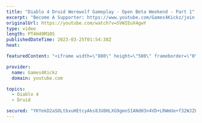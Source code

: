 ```yaml
---
title: "Diablo 4 Druid Werewolf Gameplay - Open Beta Weekend - Part 1"
excerpt: "Become A Supporter: https://www.youtube.com/Games4Kickz/join Lilith has returned to Sanctuary, summoned by a dark ritual ..."
originalUrl: https://youtube.com/watch?v=SVWIEuX4gwY
type: video
length: PT4H49M10S
publishedDateTime: 2023-03-25T01:54:38Z
heat: 

featuredContent: "<iframe width=\"800\" height=\"500\" frameborder=\"0\" src=\"https://www.youtube.com/embed/SVWIEuX4gwY\" allow=\"accelerometer; autoplay; encrypted-media; gyroscope; picture-in-picture\" allowfullscreen></iframe>"

provider:
  name: Games4Kickz
  domain: youtube.com

topics:
  - Diablo 4
  - Druid

secured: "YKYekD2aSOLtbxuHEtcyAks8JU8HLXG9gmn5IANdH3n4VD+LRWmUe+f32WJZLJemeQajx1lzcoYv/tX+sDQz8xqSoM7C/lwKxI6UdD6+0rrKfCrUGIac/WiEXtlmP64qMCe40ZOBBdYfgJxXSiGTswaXgG99k5mNO3Qw8OclQxc4lQVcuvrat94mzoRpqSmV6Fxyakf4CYa9dfyQ8JboeJBjhJqFf9uDm7gvDa9RMps6VWm41j8xhPaCJZo85/WBk5YLSft9MjRS5Msoz6fK/iQ8q4qqTwyRkBhaBCVUkjciwecBJAgGj0OeCjf8K1pTreV5iH00sJ0ukYXqk4Ylbz8x9aIn5d2HsswmJ8feOvKOIshgtMtNtdcIKqUlT7lQfe1T9S5lblyjkY/Ucw/heg==;HMiU5v11VFhwXKKlAd5E/w=="
---
```


